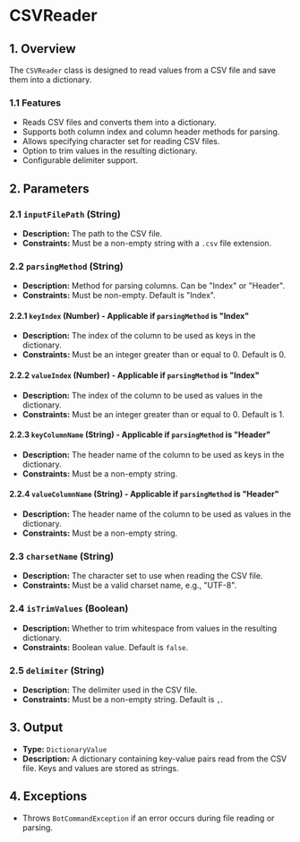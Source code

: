 # CSVReader

## 1. Overview

The `CSVReader` class is designed to read values from a CSV file and save them into a dictionary.

### 1.1 Features

- Reads CSV files and converts them into a dictionary.
- Supports both column index and column header methods for parsing.
- Allows specifying character set for reading CSV files.
- Option to trim values in the resulting dictionary.
- Configurable delimiter support.

## 2. Parameters

### 2.1 `inputFilePath` (String)

- **Description:** The path to the CSV file.
- **Constraints:** Must be a non-empty string with a `.csv` file extension.

### 2.2 `parsingMethod` (String)

- **Description:** Method for parsing columns. Can be "Index" or "Header".
- **Constraints:** Must be non-empty. Default is "Index".

#### 2.2.1 `keyIndex` (Number) - Applicable if `parsingMethod` is "Index"

- **Description:** The index of the column to be used as keys in the dictionary.
- **Constraints:** Must be an integer greater than or equal to 0. Default is 0.

#### 2.2.2 `valueIndex` (Number) - Applicable if `parsingMethod` is "Index"

- **Description:** The index of the column to be used as values in the dictionary.
- **Constraints:** Must be an integer greater than or equal to 0. Default is 1.

#### 2.2.3 `keyColumnName` (String) - Applicable if `parsingMethod` is "Header"

- **Description:** The header name of the column to be used as keys in the dictionary.
- **Constraints:** Must be a non-empty string.

#### 2.2.4 `valueColumnName` (String) - Applicable if `parsingMethod` is "Header"

- **Description:** The header name of the column to be used as values in the dictionary.
- **Constraints:** Must be a non-empty string.

### 2.3 `charsetName` (String)

- **Description:** The character set to use when reading the CSV file.
- **Constraints:** Must be a valid charset name, e.g., "UTF-8".

### 2.4 `isTrimValues` (Boolean)

- **Description:** Whether to trim whitespace from values in the resulting dictionary.
- **Constraints:** Boolean value. Default is `false`.

### 2.5 `delimiter` (String)

- **Description:** The delimiter used in the CSV file.
- **Constraints:** Must be a non-empty string. Default is `,`.

## 3. Output

- **Type:** `DictionaryValue`
- **Description:** A dictionary containing key-value pairs read from the CSV file. Keys and values are stored as
  strings.

## 4. Exceptions

- Throws `BotCommandException` if an error occurs during file reading or parsing.